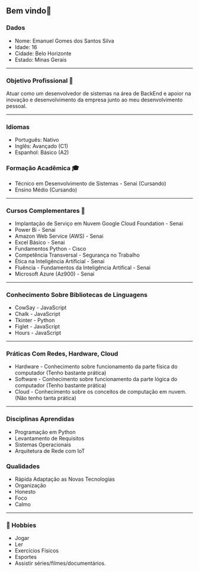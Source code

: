 ## Bem vindo👋

### Dados

* Nome: Emanuel Gomes dos Santos Silva
* Idade: 16
* Cidade: Belo Horizonte
* Estado: Minas Gerais

---
### Objetivo Profissional 🎯


Atuar como um desenvolvedor de sistemas na área de BackEnd e apoior na inovação e desenvolvimento da empresa junto ao meu desenvolvimento pessoal.


---
### Idiomas

* Português: Nativo
* Inglês: Avançado (C1)
* Espanhol: Básico (A2)

### Formação Acadêmica 🎓
* Técnico em Desenvolvimento de Sistemas - Senai (Cursando)
* Ensino Médio (Cursando)
---
### Cursos Complementares 🧠

* Implantação de Serviço em Nuvem Google Cloud Foundation - Senai
* Power Bi - Senai
* Amazon Web Service (AWS) - Senai
* Excel Básico - Senai
* Fundamentos Python - Cisco
* Competência Transversal - Segurança no Trabalho
* Ética na Inteligência Artificial - Senai
* Fluência - Fundamentos da Inteligência Artifical - Senai
* Microsoft Azure (Az900) - Senai
---

### Conhecimento Sobre Bibliotecas de Linguagens
* CowSay - JavaScript
* Chalk - JavaScript
* Tkinter - Python
* Figlet - JavaScript
* Hours - JavaScript
---
### Práticas Com Redes, Hardware, Cloud

* Hardware - Conhecimento sobre funcionamento da parte física do computador (Tenho bastante prática)
* Software - Conhecimento sobre funcionamento da parte lógica do computador (Tenho bastante prática)
* Cloud - Conhecimento sobre os conceitos de computação em nuvem. (Não tenho tanta prática)
---

### Disciplinas Aprendidas

* Programação em Python
* Levantamento de Requisitos
* Sistemas Operacionais
* Arquitetura de Rede com IoT

### Qualidades

* Rápida Adaptação as Novas Tecnologias
* Organização
* Honesto
* Foco
* Calmo
---

### 🎨 Hobbies
* Jogar
* Ler
* Exercícios Físicos
* Esportes
* Assistir séries/filmes/documentários.

